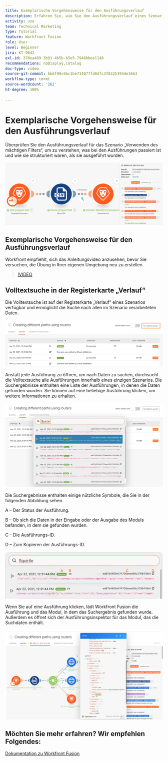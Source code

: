 ```yaml
---
title: Exemplarische Vorgehensweise für den Ausführungsverlauf
description: Erfahren Sie, wie Sie den Ausführungsverlauf eines Szenarios in [!DNL Adobe Workfront Fusion]überprüfen können, um zu sehen, was wann passiert ist.
activity: use
team: Technical Marketing
type: Tutorial
feature: Workfront Fusion
role: User
level: Beginner
jira: KT-9042
exl-id: 370ea489-3b91-4b5b-b5e5-7948bbee1148
recommendations: noDisplay,catalog
doc-type: video
source-git-commit: bbdf99c6bc1be714077fd94fc3f8325394de36b3
workflow-type: tm+mt
source-wordcount: '262'
ht-degree: 100%

---
```


# Exemplarische Vorgehensweise für den Ausführungsverlauf

Überprüfen Sie den Ausführungsverlauf für das Szenario „Verwenden des mächtigen Filters“, um zu verstehen, was bei den Ausführungen passiert ist und wie sie strukturiert waren, als sie ausgeführt wurden.

![Bild des Ausführungsverlaufs in einem Fusion-Szenario](assets/execution-history-and-scheduling-1.png)

## Exemplarische Vorgehensweise für den Ausführungsverlauf

Workfront empfiehlt, sich das Anleitungsvideo anzusehen, bevor Sie versuchen, die Übung in Ihrer eigenen Umgebung neu zu erstellen.

>[!VIDEO](https://video.tv.adobe.com/v/335283/?quality=12&learn=on&enablevpops=1)


## Volltextsuche in der Registerkarte „Verlauf“

Die Volltextsuche ist auf der Registerkarte „Verlauf“ eines Szenarios verfügbar und ermöglicht die Suche nach allen im Szenario verarbeiteten Daten.

![Ein Bild zum Durchsuchen des Ausführungsverlaufs](assets/execution-history-and-scheduling-2.png)

Anstatt jede Ausführung zu öffnen, um nach Daten zu suchen, durchsucht die Volltextsuche alle Ausführungen innerhalb eines einzigen Szenarios. Die Suchergebnisse enthalten eine Liste der Ausführungen, in denen die Daten gefunden wurden. Sie können auf eine beliebige Ausführung klicken, um weitere Informationen zu erhalten.

![Ein Bild zum Durchsuchen eines Ausführungsverlaufs](assets/execution-history-and-scheduling-3.png)

Die Suchergebnisse enthalten einige nützliche Symbole, die Sie in der folgenden Abbildung sehen.

A – Der Status der Ausführung.

B – Ob sich die Daten in der Eingabe oder der Ausgabe des Moduls befanden, in dem sie gefunden wurden.

C – Die Ausführungs-ID.

D – Zum Kopieren der Ausführungs-ID.

![Ein Bild mit den Suchergebnissen eines Ausführungsverlaufs](assets/execution-history-and-scheduling-4.png)

Wenn Sie auf eine Ausführung klicken, lädt Workfront Fusion die Ausführung und das Modul, in dem das Suchergebnis gefunden wurde. Außerdem es öffnet sich der Ausführungsinspektor für das Modul, das die Suchdaten enthält.

![Ein Bild mit Links zum Ausführungsverlauf](assets/execution-history-and-scheduling-5.png)


## Möchten Sie mehr erfahren? Wir empfehlen Folgendes:

[Dokumentation zu Workfront Fusion](https://experienceleague.adobe.com/de/docs/workfront-fusion/using/get-started-with-fusion/understand-workfront-fusion/workfront-fusion-overview)
